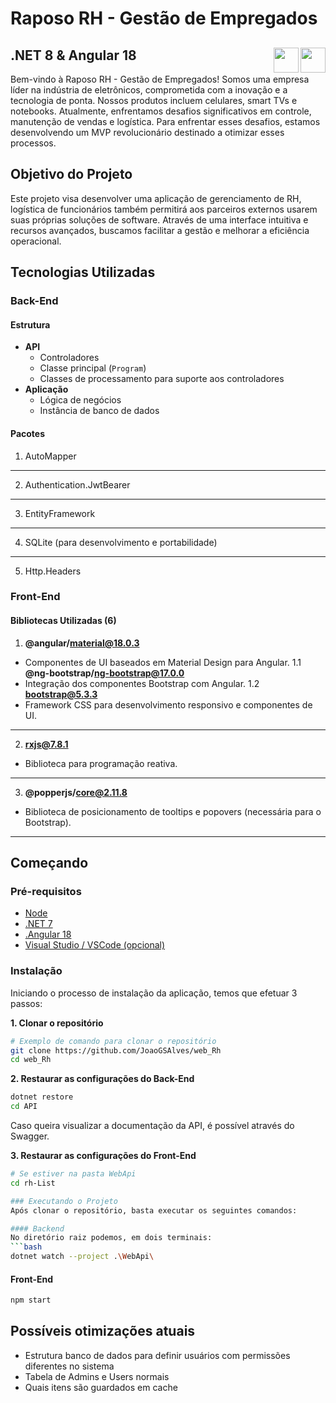 # Raposo RH - Gestão de Empregados

## .NET 8 & Angular 18 <img align="right" width="40" height="40" src="https://cdn.jsdelivr.net/gh/devicons/devicon@latest/icons/angular/angular-original.svg" /> <img align="right" width="40" height="40" src="https://cdn.jsdelivr.net/gh/devicons/devicon/icons/dotnetcore/dotnetcore-original.svg" />

Bem-vindo à Raposo RH - Gestão de Empregados! 
Somos uma empresa líder na indústria de eletrônicos, comprometida com a inovação e a tecnologia de ponta. Nossos produtos incluem celulares, smart TVs e notebooks. Atualmente, enfrentamos desafios significativos em controle, manutenção de vendas e logística. 
Para enfrentar esses desafios, estamos desenvolvendo um MVP revolucionário destinado a otimizar esses processos.

## Objetivo do Projeto

Este projeto visa desenvolver uma aplicação de gerenciamento de RH,  logística de funcionários também permitirá aos parceiros externos usarem suas próprias soluções de software. 
Através de uma interface intuitiva e recursos avançados, buscamos facilitar a gestão e melhorar a eficiência operacional.

## Tecnologias Utilizadas

### Back-End

#### Estrutura
- **API**
  - Controladores
  - Classe principal (`Program`)
  - Classes de processamento para suporte aos controladores
- **Aplicação**
  - Lógica de negócios
  - Instância de banco de dados

#### Pacotes
1. AutoMapper
---
2. Authentication.JwtBearer
---
3. EntityFramework
---
4. SQLite (para desenvolvimento e portabilidade)
---
5. Http.Headers

### Front-End

#### Bibliotecas Utilizadas (6)

1. **@angular/material@18.0.3**
- Componentes de UI baseados em Material Design para Angular.
1.1 **@ng-bootstrap/ng-bootstrap@17.0.0**
- Integração dos componentes Bootstrap com Angular.
1.2 **bootstrap@5.3.3**
- Framework CSS para desenvolvimento responsivo e componentes de UI.
---
2. **rxjs@7.8.1**
- Biblioteca para programação reativa.
---
3. **@popperjs/core@2.11.8**
- Biblioteca de posicionamento de tooltips e popovers (necessária para o Bootstrap).
---

## Começando

### Pré-requisitos
- [Node](https://nodejs.org/en/download/current)
- [.NET 7](https://dotnet.microsoft.com/en-us/download/dotnet/8.0)
- [.Angular 18](https://angular.dev/)
- [Visual Studio / VSCode (opcional)](https://code.visualstudio.com/)

### Instalação
Iniciando o processo de instalação da aplicação, temos que efetuar 3 passos:

**1. Clonar o repositório**
```bash
# Exemplo de comando para clonar o repositório
git clone https://github.com/JoaoGSAlves/web_Rh
cd web_Rh
```

**2. Restaurar as configurações do Back-End**
```bash
dotnet restore
cd API
```
Caso queira visualizar a documentação da API, é possível através do Swagger.

**3. Restaurar as configurações do Front-End**
```bash
# Se estiver na pasta WebApi
cd rh-List 

### Executando o Projeto
Após clonar o repositório, basta executar os seguintes comandos:

#### Backend
No diretório raiz podemos, em dois terminais:
```bash
dotnet watch --project .\WebApi\
```
#### Front-End
```bash
npm start
```

## Possíveis otimizações atuais
- Estrutura banco de dados para definir usuários com permissões diferentes no sistema
- Tabela de Admins e Users normais
- Quais itens são guardados em cache
